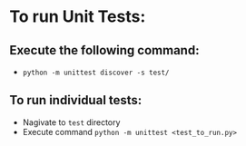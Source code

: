 # To run Unit Tests:

## Execute the following command:
- `python -m unittest discover -s test/`

## To run individual tests:
- Nagivate to `test` directory
- Execute command `python -m unittest <test_to_run.py>`